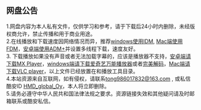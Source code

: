 网盘公告
-------------
1.网盘内容为本人私有文件，仅供学习和参考，请于下载后24小时内删除，未经版权商允许，禁止传播和用于商业用途。  
2.在线播放和下载速度因网络情况而异，推荐[windows使用IDM](http://t.cn/ESbHJ0T), [Mac端使用FDM](http://down-www.newasp.net/pcdown/soft/mac/fdm.dmg)，[安卓端使用ADM+](http://t.cn/ESbHwEq)并设置多线程下载，速度友好。  
3. 下载播放如果没有声音或者无法加载字幕的，应该是播放器不支持，[安卓端请下载MX Player](https://www.lanzous.com/i3y98aj)，[windows端请下载爱奇艺万能播放器](http://app.iqiyi.com/pc/wnplayer/index.html)或者[完美解码](http://dl-t1.wmzhe.com/13/13163/PureCodec20190329.exe)，[Mac端请下载VLC player](http://m6.pc6.com/xuh6/vlc306.dmg)，以上文件已经放置在和播放工具目录。   
4.本站资源来自互联网，如有侵权，请联系<tong986017832@163.com> , 或私信酷安ID [HMD_global_Oy](http://www.coolapk.com/u/885730
)，本人将立即删除。  
5.请务必遵守中华人民共和国法律法规之要求。资源链接失效和其他疑问请及时邮箱联系或酷安私信。  
